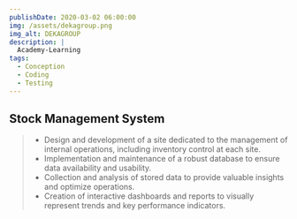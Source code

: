 ```yaml
---
publishDate: 2020-03-02 06:00:00
img: /assets/dekagroup.png
img_alt: DEKAGROUP
description: |
  Academy-Learning
tags:
  - Conception
  - Coding
  - Testing
---
```

## Stock Management System

> - Design and development of a site dedicated to the management of internal operations, including inventory control at each site.
> - Implementation and maintenance of a robust database to ensure data availability and usability.
> - Collection and analysis of stored data to provide valuable insights and optimize operations.
> - Creation of interactive dashboards and reports to visually represent trends and key performance indicators.
